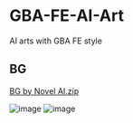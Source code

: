 # GBA-FE-AI-Art
AI arts with GBA FE style

## BG

[BG by Novel AI.zip](https://github.com/laqieer/GBA-FE-AI-Art/files/9794796/BG.by.Novel.AI.zip)

![image](https://user-images.githubusercontent.com/8841957/196040576-7ca8990e-cdd5-419a-9230-6dfd0915e57e.png)
![image](https://user-images.githubusercontent.com/8841957/196040676-1229c0a2-281b-433f-8287-e28300686857.png)
